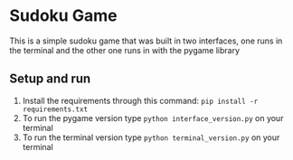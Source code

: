 # Sudoku Game
This is a simple sudoku game that was built in two interfaces, one runs in the terminal and the other one runs in with the pygame library

## Setup and run
1. Install the requirements through this command: `pip install -r requirements.txt`
2. To run the pygame version type `python interface_version.py` on your terminal
3. To run the terminal version type `python terminal_version.py` on your terminal
